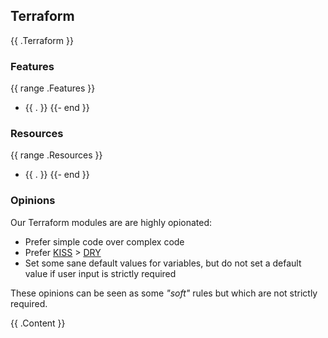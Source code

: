 ## Terraform

{{ .Terraform }}

### Features

{{ range .Features }}
* {{ . }}
{{- end }}

### Resources

{{ range .Resources }}
* {{ . }}
{{- end }}

### Opinions

Our Terraform modules are are highly opionated:

* Prefer simple code over complex code
* Prefer [KISS](https://en.wikipedia.org/wiki/KISS_principle) > [DRY](https://en.wikipedia.org/wiki/Don%27t_repeat_yourself)
* Set some sane default values for variables, but do not set a default value if user input is strictly required


These opinions can be seen as some _"soft"_ rules but which are not strictly required.

<!-- BEGIN_TF_DOCS -->
{{ .Content }}
<!-- END_TF_DOCS -->

